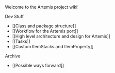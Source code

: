 Welcome to the Artemis project wiki!

Dev Stuff
* [[Class and package structure]]
* [[Workflow for the Artemis port]]
* [[High level architecture and design for Artemis]]
* [[Tasks]]
* [[Custom ItemStacks and ItemProperty]]

Archive
* [[Possible ways forward]]
